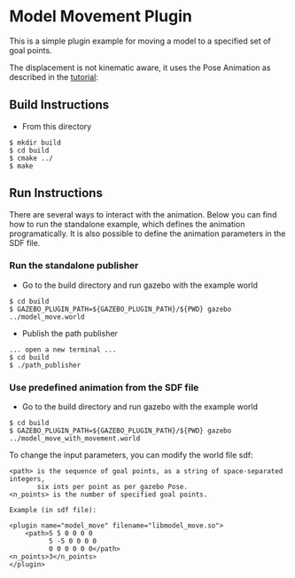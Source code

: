 # Model Movement Plugin

This is a simple plugin example for moving a model to a specified set of goal points.

The displacement is not kinematic aware, it uses the Pose Animation as described in
the [tutorial](http://gazebosim.org/tutorials?tut=animated_box):

## Build Instructions

* From this directory

```
$ mkdir build
$ cd build
$ cmake ../
$ make
```

## Run Instructions

There are several ways to interact with the animation. Below you can find how to run
the standalone example, which defines the animation programatically. It is also 
possible to define the animation parameters in the SDF file.

### Run the standalone publisher

* Go to the build directory and run gazebo with the example world
```
$ cd build
$ GAZEBO_PLUGIN_PATH=${GAZEBO_PLUGIN_PATH}/${PWD} gazebo ../model_move.world
```

* Publish the path publisher

```
... open a new terminal ...
$ cd build
$ ./path_publisher
```

### Use predefined animation from the SDF file

* Go to the build directory and run gazebo with the example world
```
$ cd build
$ GAZEBO_PLUGIN_PATH=${GAZEBO_PLUGIN_PATH}/${PWD} gazebo ../model_move_with_movement.world
```

To change the input parameters, you can modify the world file sdf:

    <path> is the sequence of goal points, as a string of space-separated integers, 
           six ints per point as per gazebo Pose.
    <n_points> is the number of specified goal points.

    Example (in sdf file):
    
    <plugin name="model_move" filename="libmodel_move.so">
        <path>5 5 0 0 0 0
              5 -5 0 0 0 0
              0 0 0 0 0 0</path>
	<n_points>3</n_points>
    </plugin>
